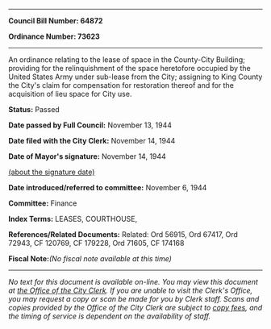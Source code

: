 

********

**Council Bill Number: 64872**
   
**Ordinance Number: 73623**
********

 An ordinance relating to the lease of space in the County-City Building; providing for the relinquishment of the space heretofore occupied by the United States Army under sub-lease from the City; assigning to King County the City's claim for compensation for restoration thereof and for the acquisition of lieu space for City use.

**Status:** Passed
   
**Date passed by Full Council:** November 13, 1944
   
**Date filed with the City Clerk:** November 14, 1944
   
**Date of Mayor's signature:** November 14, 1944
   
[(about the signature date)](/~public/approvaldate.htm)
   
   
   
**Date introduced/referred to committee:** November 6, 1944
   
**Committee:** Finance
   
   
**Index Terms:** LEASES, COURTHOUSE,

**References/Related Documents:** Related: Ord 56915, Ord 67417, Ord 72943, CF 120769, CF 179228, Ord 71605, CF 174168

**Fiscal Note:**_(No fiscal note available at this time)_
********

_No text for this document is available on-line. You may view this document at [the Office of the City Clerk](http://www.seattle.gov/leg/clerk/contactUs.htm). If you are unable to visit the Clerk's Office, you may request a copy or scan be made for you by Clerk staff. Scans and copies provided by the Office of the City Clerk are subject to [copy fees](http://clerk.seattle.gov/~public/clerkfees.htm), and the timing of service is dependent on the availability of staff._

